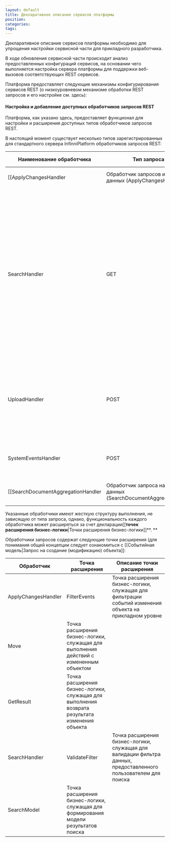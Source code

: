 ```yaml
---
layout: default
title: Декларативное описание сервисов платформы
position: 
categories: 
tags: 
---
```


Декларативное описание сервисов платформы необходимо для упрощения настройки сервисной части для прикладного разработчика.

В ходе обновления сервисной части происходит анализ предоставленных конфигураций сервисов, на основании чего выполняется настройка сервера платформы для поддержки веб-вызовов соответствующих REST сервисов.

Платформа предоставляет следующие механизмы конфигурирования сервисов REST (о низкоуровневом механизме обработки REST запросов и его настройке см. здесь):

#### Настройка и добавление доступных обработчиков запросов REST

Платформа, как указано здесь, предоставляет функционал для настройки и расширения доступных типов обработчиков запросов REST.

В настоящий момент существует несколько типов зарегистрированных для стандартного сервера InfinniPlatform обработчиков запросов REST:

|Наименование обработчика|Тип запроса REST|Предназначение|Аргументы обработчика|
|------------------------|----------------|--------------|---------------------|
|[[ApplyChangesHandler|Обработчик запросов изменения данных (ApplyChangesHandler)]]|POST|Применение изменений к объекту (подробнее см. здесь)|Id - строковое, идентификатор объекта, к которому применяются измененияEvents - список,  события изменения объекта|
|SearchHandler|GET|Получить список объектов|filterObject - список, объекты фильтра документов, подробнее об объектах фильтра см. здесьpageNumber - int, номер страницы данныхpageSize - int, количество элементов на страницеsearchType - int, тип поиска, возможные значения: 1 - все элементы, 2-только актуальные версии, 4-только объекты с указанной версией. О поддержке версионности см. здесь.version - string, версия конфигурации, для которой осуществляется поиск документов. Подробнее о механизме версионности см. здесь.|
|UploadHandler|POST|Загрузить контент файла|linkedData, JSON - привязанный к загружаемому файлу объект JSON, описывающий загружаемый файловый контент.Средствами HTTP 1.1 вместе с запросом отправляется контент файла|
|SystemEventsHandler|POST|Информировать систему о факте изменения метаданных прикладной конфигурации.|metadataConfigurationId - string, идентификатор конфигурации, метаданные которой изменились.|
|[[SearchDocumentAggregationHandler|Обработчик запроса на агрегацию данных (SearchDocumentAggregationHandler)]] |GET|Получение агрегированных данных по документам в индексе|aggregationConfiguration - конфигурация, которая должна предоставить агрегированные данныеaggregationMetadata - метаданные конфигурацииfilterObject - список объектов фильтраdimensions - срезы OLAP куба, по которым выполняется группировка в ходе вычисления агрегацииaggregationType - тип итогового вычисляемого значения агрегацииaggregationField - поле, по которому необходимо вычислять итоговое значение агрегацииpageNumber - int, номер страницы данныхpageSize - int, размер страницы данных|

Указанные обработчики имеют жесткую структуру выполнения, не зависящую от типа запроса, однако, функциональность каждого обработчика может расширяться за счет декларации[[**точек расширения бизнес-логики**|Точки расширения бизнес-логики]]**. **

Обработчики запросов содержат следующие точки расширения (для понимания общей концепции следует ознакомиться с [[Событийная модель|Запрос на создание (модификацию) объекта]]:

|Обработчик|Точка расширения|Описание точки расширения|
|----------|----------------|-------------------------|
|ApplyChangesHandler|FilterEvents|Точка расширения бизнес-логики, служащая для фильтрации событий изменения объекта на прикладном уровне|
|Move|Точка расширения бизнес-логики, служащая для выполнения действий с измененным объектом|
|GetResult|Точка расширения бизнес-логики, служащая для выполнения возврата результата изменения объекта|
|SearchHandler|ValidateFilter|Точка расширения бизнес-логики, служащая для валидации фильтра данных, предоставленного пользователем для поиска|
|SearchModel|Точка расширения бизнес-логики, служащая для формирования модели результатов поиска|

 

 

